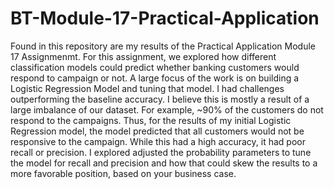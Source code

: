 # BT-Module-17-Practical-Application

Found in this repository are my results of the Practical Application Module 17 Assignmenmt. 
For this assignment, we explored how different classification models could predict whether banking customers would respond to campaign or not. 
A large focus of the work is on building a Logistic Regression Model and tuning that model. 
I had challenges outperforming the baseline accuracy. I believe this is mostly a result of a large imbalance of our dataset. For example, ~90% of the customers do not respond to the campaigns. Thus, for the results of my initial Logistic Regression model, the model predicted that all customers would not be responsive to the campaign. 
While this had a high accuracy, it had poor recall or precision. 
I explored adjusted the probability parameters to tune the model for recall and precision and how that could skew the results to a more favorable position, based on your business case. 
